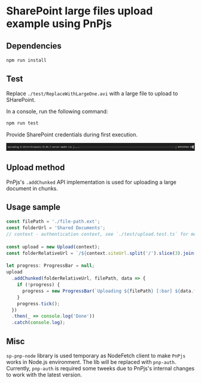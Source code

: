# SharePoint large files upload example using PnPjs

## Dependencies

```bash
npm run install
```
## Test

Replace `./test/ReplaceWithLargeOne.avi` with a large file to upload to SHarePoint.

In a console, run the following command:

```bash
npm run test
```

Provide SharePoint credentials during first execution.

![upload](./assets/upload.png)

## Upload method

PnPjs's `.addChunked` API implementation is used for uploading a large document in chunks.

## Usage sample

```typescript
const filePath = './file-path.ext';
const folderUrl = 'Shared Documents';
// context - authentication context, see `./test/upload.test.ts` for more details

const upload = new Upload(context);
const folderRelativeUrl = `/${context.siteUrl.split('/').slice(3).join('/')}/${folderUrl}`;

let progress: ProgressBar = null;
upload
  .addChunked(folderRelativeUrl, filePath, data => {
    if (!progress) {
      progress = new ProgressBar(`Uploading ${filePath} [:bar] ${data.fileSize} KB`, { total: data.totalBlocks });
    }
    progress.tick();
  })
  .then(_ => console.log('Done'))
  .catch(console.log);
```

## Misc

`sp-pnp-node` library is used temporary as NodeFetch client to make `PnPjs` works in Node.js environment. The lib will be replaced with `pnp-auth`. Currently, `pnp-auth` is required some tweeks due to PnPjs's internal changes to work with the latest version.
